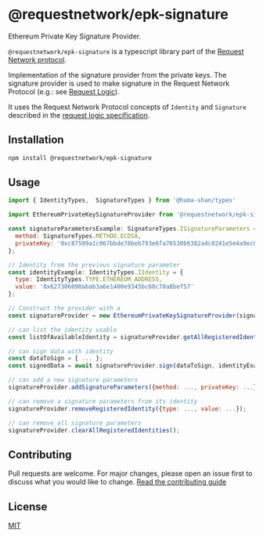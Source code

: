 # @requestnetwork/epk-signature

Ethereum Private Key Signature Provider.

`@requestnetwork/epk-signature` is a typescript library part of the [Request Network protocol](https://github.com/RequestNetwork/requestNetwork).

Implementation of the signature provider from the private keys.
The signature provider is used to make signature in the Request Network Protocol (e.g.: see [Request Logic](/packages/request-logic)).

It uses the Request Network Protocol concepts of `Identity` and `Signature` described in the [request logic specification](/packages/request-logic/specs/request-logic-specification-v2.0.0.md).

## Installation

```bash
npm install @requestnetwork/epk-signature
```

## Usage

```javascript
import { IdentityTypes,  SignatureTypes } from '@huma-shan/types'

import EthereumPrivateKeySignatureProvider from '@requestnetwork/epk-signature'

const signatureParametersExample: SignatureTypes.ISignatureParameters = {
  method: SignatureTypes.METHOD.ECDSA,
  privateKey: '0xc87509a1c067bbde78beb793e6fa76530b6382a4c0241e5e4a9ec0a0f44dc0d3',
};

// Identity from the previous signature parameter
const identityExample: IdentityTypes.IIdentity = {
  type: IdentityTypes.TYPE.ETHEREUM_ADDRESS,
  value: '0x627306090abab3a6e1400e9345bc60c78a8bef57'
};

// Construct the provider with a
const signatureProvider = new EthereumPrivateKeySignatureProvider(signatureParametersExample);

// can list the identity usable
const listOfAvailableIdentity = signatureProvider.getAllRegisteredIdentities(); // [identityExample]

// can sign data with identity
const dataToSign = { ... };
const signedData = await signatureProvider.sign(dataToSign, identityExample); // { data: { ... }, signature: { method: SignatureTypes.METHOD.ECDSA, value: '0x...' }}

// can add a new signature parameters
signatureProvider.addSignatureParameters({method: ..., privateKey: ...});

// can remove a signature parameters from its identity
signatureProvider.removeRegisteredIdentity({type: ..., value: ...});

// can remove all signature parameters
signatureProvider.clearAllRegisteredIdentities();
```

## Contributing

Pull requests are welcome. For major changes, please open an issue first to discuss what you would like to change.
[Read the contributing guide](/CONTRIBUTING.md)

## License

[MIT](/LICENSE)
